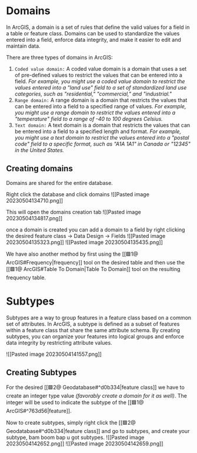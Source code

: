 

# Domains
In ArcGIS, a domain is a set of rules that define the valid values for a field in a table or feature class. Domains can be used to standardize the values entered into a field, enforce data integrity, and make it easier to edit and maintain data.

There are three types of domains in ArcGIS:
1. `Coded value domain:` A coded value domain is a domain that uses a set of pre-defined values to restrict the values that can be entered into a field. 
   *For example, you might use a coded value domain to restrict the values entered into a "land use" field to a set of standardized land use categories, such as "residential," "commercial," and "industrial."*
2. `Range domain:` A range domain is a domain that restricts the values that can be entered into a field to a specified range of values. 
   *For example, you might use a range domain to restrict the values entered into a "temperature" field to a range of -40 to 100 degrees Celsius.* 
3. `Text domain:` A text domain is a domain that restricts the values that can be entered into a field to a specified length and format. 
   *For example, you might use a text domain to restrict the values entered into a "postal code" field to a specific format, such as "A1A 1A1" in Canada or "12345" in the United States.*

## Creating domains
Domains are shared for the entire database.

Right click the database and click domains
![[Pasted image 20230504134710.png]]

This will open the domains creation tab
![[Pasted image 20230504134817.png]]

once a domain is created you can add a domain to a field by right clicking the desired feature class -> Data Design -> Fields
![[Pasted image 20230504135323.png]]
![[Pasted image 20230504135435.png]]

We have also another method by first using the [[🟩1@ ArcGIS#Frequency|frequency]] tool on the desired table and then use the [[🟩1@ ArcGIS#Table To Domain|Table To Domain]] tool on the resulting frequency table.

# Subtypes
Subtypes are a way to group features in a feature class based on a common set of attributes. In ArcGIS, a subtype is defined as a subset of features within a feature class that share the same attribute schema. By creating subtypes, you can organize your features into logical groups and enforce data integrity by restricting attribute values.

![[Pasted image 20230504141557.png]]

## Creating Subtypes
For the desired [[🟩2@ Geodatabase#^d0b334|feature class]] we have to create an integer type value *(favorably create a domain for it as well)*. The integer will be used to indicate the subtype of the [[🟩1@ ArcGIS#^763d56|feature]].

Now to create subtypes, simply right click the [[🟩2@ Geodatabase#^d0b334|feature class]] and go to subtypes, and create your subtype, bam boom bap u got subtypes.
![[Pasted image 20230504142652.png]]
![[Pasted image 20230504142659.png]]
